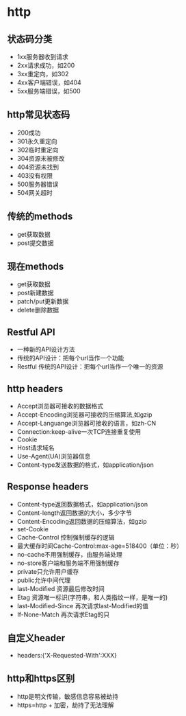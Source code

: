 # http

## 状态码分类

- 1xx服务器收到请求
- 2xx请求成功，如200
- 3xx重定向，如302
- 4xx客户端错误，如404
- 5xx服务端错误，如500

## http常见状态码

- 200成功
- 301永久重定向
- 302临时重定向
- 304资源未被修改
- 404资源未找到
- 403没有权限
- 500服务器错误
- 504网关超时

## 传统的methods

- get获取数据
- post提交数据

## 现在methods

- get获取数据
- post新建数据
- patch/put更新数据
- delete删除数据

## Restful API

- 一种新的API设计方法
- 传统的API设计：把每个url当作一个功能
- Restful 传统的API设计：把每个url当作一个唯一的资源

## http headers

- Accept浏览器可接收的数据格式
- Accept-Encoding浏览器可接收的压缩算法,如gzip
- Accept-Languange浏览器可接收的语言，如zh-CN
- Connection:keep-alive一次TCP连接重复使用
- Cookie
- Host请求域名
- Use-Agent(UA)浏览器信息
- Content-type发送数据的格式，如application/json

## Response headers

- Content-type返回数据格式，如application/json
- Content-length返回数据的大小，多少字节
- Content-Encoding返回数据的压缩算法，如gzip
- set-Cookie
- Cache-Control 控制强制缓存的逻辑
- 最大缓存时间Cache-Control:max-age=518400（单位：秒）
- no-cache不用强制缓存，由服务端处理
- no-store客户端和服务端不用强制缓存
- private只允许用户缓存
- public允许中间代理
- last-Modified 资源最后修改时间
- Etag 资源唯一标识(字符串，和人类指纹一样，是唯一的)
- last-Modified-Since 再次请求last-Modified的值
- If-None-Match 再次请求Etag的只

## 自定义header

- headers:{'X-Requested-With':XXX}

## http和https区别

- http是明文传输，敏感信息容易被劫持
- https=http + 加密，劫持了无法理解
